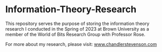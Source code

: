 # Information-Theory-Research 
This repository serves the purpose of storing the information theory research I conducted in the Spring of 2023 at Brown University
as a member of the World of Bits Research Group with Professor Rose.  

For more about my research, please visit: www.chandlerstevenson.com
